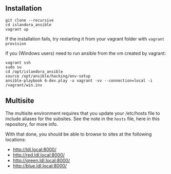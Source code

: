 
## Installation

~~~
git clone --recursive
cd islandora_ansible
vagrant up
~~~

If the installation fails, try restarting it from your vagrant folder with `vagrant provision`

If you (Windows users) need to run ansible from the vm created by vagrant:
~~~
vagrant ssh
sudo su
cd /opt/islandora_ansible
source /opt/ansible/hacking/env-setup
ansible-playbook 6-dev.play -u vagrant -vv --connection=local -i /vagrant/win.inv
~~~

## Multisite

The multisite environment requires that you update your /etc/hosts file to include aliases for the subsites.
See the note in the `hosts` file, here in this repository, for more info.

With that done, you should be able to browse to sites at the following locations:

* http://ldl.local:8000/
* http://red.ldl.local:8000/
* http://green.ldl.local:8000/
* http://blue.ldl.local:8000/
